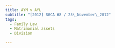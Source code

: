 ```yaml
---
title: AYM v AYL 
subtitle: "[2012] SGCA 68 / 23\_November\_2012"
tags:
  - Family Law
  - Matrimonial assets
  - Division

---
```


